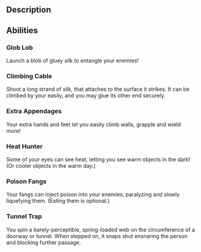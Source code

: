 ## Description

## Abilities
### Glob Lob
Launch a blob of gluey silk to entangle your enemies!

### Climbing Cable
Shoot a long strand of silk, that attaches to the surface it strikes. 
It can be climbed by your easily, and you may glue its other end securely.

### Extra Appendages
Your extra hands and feet let you easily climb walls, grapple and wield more!

### Heat Hunter
Some of your eyes can see heat, letting you see warm objects in the dark!
(Or cooler objects in the warm day.)

### Poison Fangs
Your fangs can inject poison into your enemies, paralyzing and
slowly liquefying them. (Eating them is optional.)

### Tunnel Trap
You spin a barely-perceptible, spring-loaded web on the circumference of a doorway or tunnel.
When stepped on, it snaps shut ensnaring the person and blocking further passage.
